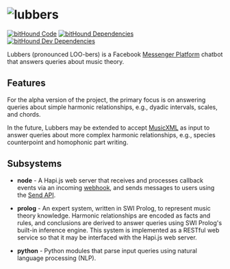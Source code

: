 # ![lubbers](https://user-images.githubusercontent.com/26120940/27524607-5dff917e-59eb-11e7-886a-e272d40492cd.png)

[![bitHound Code](https://www.bithound.io/github/nuttywhal/lubbers/badges/code.svg)](https://www.bithound.io/github/nuttywhal/lubbers)
[![bitHound Dependencies](https://www.bithound.io/github/nuttywhal/lubbers/badges/dependencies.svg)](https://www.bithound.io/github/nuttywhal/lubbers/master/dependencies/npm)
[![bitHound Dev Dependencies](https://www.bithound.io/github/nuttywhal/lubbers/badges/devDependencies.svg)](https://www.bithound.io/github/nuttywhal/lubbers/master/dependencies/npm)

Lubbers (pronounced LOO-bers) is a Facebook [Messenger Platform](https://developers.facebook.com/docs/messenger-platform) chatbot that answers queries about music theory.

## Features

For the alpha version of the project, the primary focus is on answering queries about simple harmonic relationships, e.g., dyadic intervals, scales, and chords.

In the future, Lubbers may be extended to accept [MusicXML](http://www.musicxml.com/) as input to answer queries about more complex harmonic relationships, e.g., species counterpoint and homophonic part writing.

## Subsystems

- **node** - A Hapi.js web server that receives and processes callback events via an incoming [webhook](https://developers.facebook.com/docs/messenger-platform/webhook-reference), and sends messages to users using the [Send API](https://developers.facebook.com/docs/messenger-platform/send-api-reference).

- **prolog** - An expert system, written in SWI Prolog, to represent music theory knowledge. Harmonic relationships are encoded as facts and rules, and conclusions are derived to answer queries using SWI Prolog's built-in inference engine. This system is implemented as a RESTful web service so that it may be interfaced with the Hapi.js web server.

- **python** - Python modules that parse input queries using natural language processing (NLP).